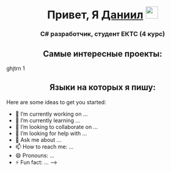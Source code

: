 <h1 align="center">Привет, Я <a href="https://t.me/ps_Commune" target="_blank">Даниил</a> 
<img src="https://github.com/blackcater/blackcater/raw/main/images/Hi.gif" height="32"/></h1>
<h3 align="center">C# разработчик, студент ЕКТС (4 курс)</h3>
<h2 align="center">Самые интересные проекты:</h2>
<p>ghjtrn 1</p>
<h2 align="center">Языки на которых я пишу:</h2>


Here are some ideas to get you started:

- 🔭 I’m currently working on ...
- 🌱 I’m currently learning ...
- 👯 I’m looking to collaborate on ...
- 🤔 I’m looking for help with ...
- 💬 Ask me about ...
- 📫 How to reach me: ...
- 😄 Pronouns: ...
- ⚡ Fun fact: ...
-->
